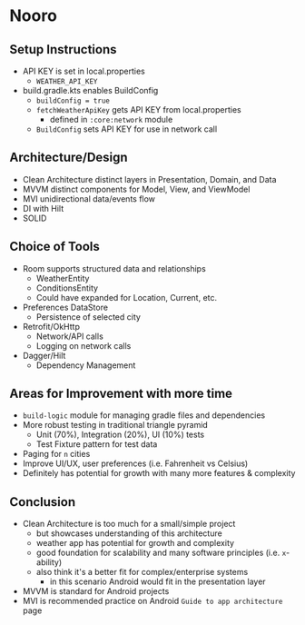 # Nooro

## Setup Instructions

- API KEY is set in local.properties
    - `WEATHER_API_KEY`
- build.gradle.kts enables BuildConfig
    - `buildConfig = true`
    - `fetchWeatherApiKey` gets API KEY from local.properties
        - defined in `:core:network` module
    - `BuildConfig` sets API KEY for use in network call

## Architecture/Design

- Clean Architecture distinct layers in Presentation, Domain, and Data
- MVVM distinct components for Model, View, and ViewModel
- MVI unidirectional data/events flow
- DI with Hilt
- SOLID

## Choice of Tools

- Room supports structured data and relationships
    - WeatherEntity
    - ConditionsEntity
    - Could have expanded for Location, Current, etc.
- Preferences DataStore
    - Persistence of selected city
- Retrofit/OkHttp
    - Network/API calls
    - Logging on network calls
- Dagger/Hilt
    - Dependency Management

## Areas for Improvement with more time

- `build-logic` module for managing gradle files and dependencies
- More robust testing in traditional triangle pyramid
    - Unit (70%), Integration (20%), UI (10%) tests
    - Test Fixture pattern for test data
- Paging for `n` cities
- Improve UI/UX, user preferences (i.e. Fahrenheit vs Celsius)
- Definitely has potential for growth with many more features & complexity

## Conclusion

- Clean Architecture is too much for a small/simple project
    - but showcases understanding of this architecture
    - weather app has potential for growth and complexity
    - good foundation for scalability and many software principles (i.e. `x`-ability)
    - also think it's a better fit for complex/enterprise systems
        - in this scenario Android would fit in the presentation layer
- MVVM is standard for Android projects
- MVI is recommended practice on Android `Guide to app architecture` page

